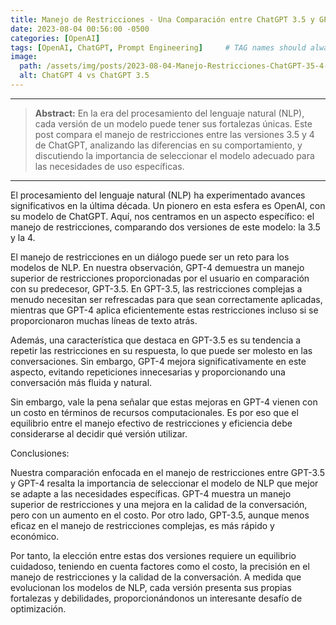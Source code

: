 ```yaml
---
title: Manejo de Restricciones - Una Comparación entre ChatGPT 3.5 y GPT-4
date: 2023-08-04 00:56:00 -0500
categories: [OpenAI]
tags: [OpenAI, ChatGPT, Prompt Engineering]     # TAG names should always be lowercase
image:
  path: /assets/img/posts/2023-08-04-Manejo-Restricciones-ChatGPT-35-4-wHeader.png
  alt: ChatGPT 4 vs ChatGPT 3.5
---
```


---
>**Abstract:**
En la era del procesamiento del lenguaje natural (NLP), cada versión de un modelo puede tener sus fortalezas únicas. Este post compara el manejo de restricciones entre las versiones 3.5 y 4 de ChatGPT, analizando las diferencias en su comportamiento, y discutiendo la importancia de seleccionar el modelo adecuado para las necesidades de uso específicas.
---


El procesamiento del lenguaje natural (NLP) ha experimentado avances significativos en la última década. Un pionero en esta esfera es OpenAI, con su modelo de ChatGPT. Aquí, nos centramos en un aspecto específico: el manejo de restricciones, comparando dos versiones de este modelo: la 3.5 y la 4.

El manejo de restricciones en un diálogo puede ser un reto para los modelos de NLP. En nuestra observación, GPT-4 demuestra un manejo superior de restricciones proporcionadas por el usuario en comparación con su predecesor, GPT-3.5. En GPT-3.5, las restricciones complejas a menudo necesitan ser refrescadas para que sean correctamente aplicadas, mientras que GPT-4 aplica eficientemente estas restricciones incluso si se proporcionaron muchas líneas de texto atrás.

Además, una característica que destaca en GPT-3.5 es su tendencia a repetir las restricciones en su respuesta, lo que puede ser molesto en las conversaciones. Sin embargo, GPT-4 mejora significativamente en este aspecto, evitando repeticiones innecesarias y proporcionando una conversación más fluida y natural.

Sin embargo, vale la pena señalar que estas mejoras en GPT-4 vienen con un costo en términos de recursos computacionales. Es por eso que el equilibrio entre el manejo efectivo de restricciones y eficiencia debe considerarse al decidir qué versión utilizar.

Conclusiones:

Nuestra comparación enfocada en el manejo de restricciones entre GPT-3.5 y GPT-4 resalta la importancia de seleccionar el modelo de NLP que mejor se adapte a las necesidades específicas. GPT-4 muestra un manejo superior de restricciones y una mejora en la calidad de la conversación, pero con un aumento en el costo. Por otro lado, GPT-3.5, aunque menos eficaz en el manejo de restricciones complejas, es más rápido y económico.

Por tanto, la elección entre estas dos versiones requiere un equilibrio cuidadoso, teniendo en cuenta factores como el costo, la precisión en el manejo de restricciones y la calidad de la conversación. A medida que evolucionan los modelos de NLP, cada versión presenta sus propias fortalezas y debilidades, proporcionándonos un interesante desafío de optimización.